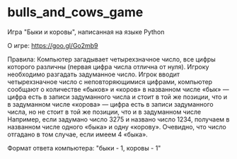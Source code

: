 # bulls_and_cows_game
Игра "Быки и коровы", написанная на языке Python

О игре: https://goo.gl/Go2mb9

Правила:
Компьютер загадывает четырехзначное число, все цифры которого различны (первая цифра числа отлична от нуля).
Игроку необходимо разгадать задуманное число.
Игрок вводит четырехзначное число c неповторяющимися цифрами,
компьютер сообщают о количестве «быков» и «коров» в названном числе
«бык» — цифра есть в записи задуманного числа и стоит в той же позиции, что и в задуманном числе
«корова» — цифра есть в записи задуманного числа, но не стоит в той же позиции, что и в задуманном числе
Например, если задумано число 3275 и названо число 1234,
получаем в названном числе одного «быка» и одну «корову».
Очевидно, что число отгадано в том случае, если имеем 4 «быка».

Формат ответа компьютера:
"быки - 1, коровы - 1"
